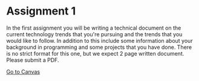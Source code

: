 # Assignment 1

In the first assignment you will be writing a technical document on the current technology 
trends that you're pursuing and the trends that you would like to follow. In addition to 
this include some information about your background in programming and some projects 
that you have done. There is no strict format for this one, but we expect 2 page written 
document. Please submit a PDF. 

[Go to Canvas](https://iu.instructure.com/courses/1824048/assignments/9784945)

